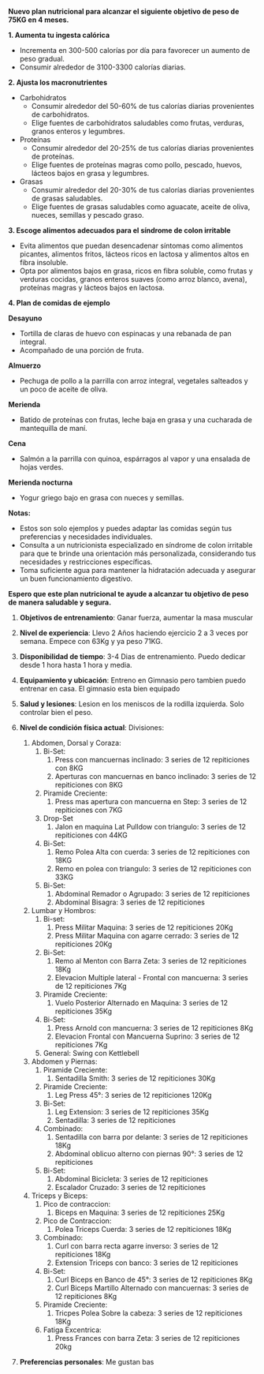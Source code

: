 **Nuevo plan nutricional para alcanzar el siguiente objetivo de peso de 75KG en 4 meses.**

**1. Aumenta tu ingesta calórica**

- Incrementa en 300-500 calorías por día para favorecer un aumento de peso gradual.
- Consumir alrededor de 3100-3300 calorías diarias.

**2. Ajusta los macronutrientes**

- Carbohidratos
    - Consumir alrededor del 50-60% de tus calorías diarias provenientes de carbohidratos.
    - Elige fuentes de carbohidratos saludables como frutas, verduras, granos enteros y legumbres.
- Proteínas
    - Consumir alrededor del 20-25% de tus calorías diarias provenientes de proteínas.
    - Elige fuentes de proteínas magras como pollo, pescado, huevos, lácteos bajos en grasa y legumbres.
- Grasas
    - Consumir alrededor del 20-30% de tus calorías diarias provenientes de grasas saludables.
    - Elige fuentes de grasas saludables como aguacate, aceite de oliva, nueces, semillas y pescado graso.

**3. Escoge alimentos adecuados para el síndrome de colon irritable**

- Evita alimentos que puedan desencadenar síntomas como alimentos picantes, alimentos fritos, lácteos ricos en lactosa y alimentos altos en fibra insoluble.
- Opta por alimentos bajos en grasa, ricos en fibra soluble, como frutas y verduras cocidas, granos enteros suaves (como arroz blanco, avena), proteínas magras y lácteos bajos en lactosa.

**4. Plan de comidas de ejemplo**

**Desayuno**

- Tortilla de claras de huevo con espinacas y una rebanada de pan integral.
- Acompañado de una porción de fruta.

**Almuerzo**

- Pechuga de pollo a la parrilla con arroz integral, vegetales salteados y un poco de aceite de oliva.

**Merienda**

- Batido de proteínas con frutas, leche baja en grasa y una cucharada de mantequilla de maní.

**Cena**

- Salmón a la parrilla con quinoa, espárragos al vapor y una ensalada de hojas verdes.

**Merienda nocturna**

- Yogur griego bajo en grasa con nueces y semillas.

**Notas:**

- Estos son solo ejemplos y puedes adaptar las comidas según tus preferencias y necesidades individuales.
- Consulta a un nutricionista especializado en síndrome de colon irritable para que te brinde una orientación más personalizada, considerando tus necesidades y restricciones específicas.
- Toma suficiente agua para mantener la hidratación adecuada y asegurar un buen funcionamiento digestivo.

**Espero que este plan nutricional te ayude a alcanzar tu objetivo de peso de manera saludable y segura.**

1. **Objetivos de entrenamiento**: Ganar fuerza, aumentar la masa muscular
2. **Nivel de experiencia**: Llevo 2 Años haciendo ejercicio 2 a 3 veces por semana. Empece con 63Kg y ya peso 71KG.
3. **Disponibilidad de tiempo**: 3-4 Dias de entrenamiento. Puedo dedicar desde 1 hora hasta 1 hora y media.
    
4. **Equipamiento y ubicación**: Entreno en Gimnasio pero tambien puedo entrenar en casa. El gimnasio esta bien equipado
    
5. **Salud y lesiones**: Lesion en los meniscos de la rodilla izquierda. Solo controlar bien el peso.
    
6. **Nivel de condición física actual**: 
   Divisiones: 
   1. Abdomen, Dorsal y Coraza:
	   1. Bi-Set:
		   1. Press con mancuernas inclinado: 3 series de 12 repiticiones con 8KG
		   2. Aperturas con mancuernas en banco inclinado: 3 series de 12 repiticiones con 8KG
	   2. Piramide Creciente:
		   1. Press mas apertura con mancuerna en Step: 3 series de 12 repiticiones con 7KG
	   3. Drop-Set
		   1. Jalon en maquina Lat Pulldow con triangulo: 3 series de 12 repiticiones con 44KG
	   4. Bi-Set:
		   1. Remo Polea Alta con cuerda: 3 series de 12 repiticiones con 18KG
		   2. Remo en polea con triangulo: 3 series de 12 repiticiones con 33KG
	   5. Bi-Set: 
		   1. Abdominal Remador o Agrupado: 3 series de 12 repiticiones
		   2. Abdominal Bisagra: 3 series de 12 repiticiones
   2. Lumbar y Hombros:
	   1. Bi-set:
		   1. Press Militar Maquina: 3 series de 12 repiticiones 20Kg
		   2. Press Militar Maquina con agarre cerrado: 3 series de 12 repiticiones 20Kg
	   2. Bi-Set:
		   1. Remo al Menton con Barra Zeta: 3 series de 12 repiticiones 18Kg
		   2. Elevacion Multiple lateral - Frontal con mancuerna: 3 series de 12 repiticiones 7Kg
	   3. Piramide Creciente:
		   1. Vuelo Posterior Alternado en Maquina: 3 series de 12 repiticiones 35Kg
	   4. Bi-Set:
		   1. Press Arnold con mancuerna: 3 series de 12 repiticiones 8Kg
		   2. Elevacion Frontal con Mancuerna Suprino: 3 series de 12 repiticiones 7Kg
	   5. General: Swing con Kettlebell
   3. Abdomen y Piernas:
	   1. Piramide Creciente:
		   1. Sentadilla Smith: 3 series de 12 repiticiones 30Kg
	   2. Piramide Creciente: 
		   1. Leg Press 45°: 3 series de 12 repiticiones 120Kg
	   3. Bi-Set: 
		   1. Leg Extension: 3 series de 12 repiticiones 35Kg
		   2. Sentadilla: 3 series de 12 repiticiones
	   4. Combinado: 
		   1. Sentadilla con barra por delante: 3 series de 12 repiticiones 18Kg
		   2. Abdominal oblicuo alterno con piernas 90°: 3 series de 12 repiticiones
	   5. Bi-Set: 
		   1. Abdominal Bicicleta: 3 series de 12 repiticiones
		   2. Escalador Cruzado: 3 series de 12 repiticiones
   4. Triceps y Biceps:
	   1. Pico de contraccion:
		   1. Biceps en Maquina: 3 series de 12 repiticiones 25Kg
	   2. Pico de Contraccion: 
		   1. Polea Triceps Cuerda: 3 series de 12 repiticiones 18Kg
	   3. Combinado: 
		   1. Curl con barra recta agarre inverso: 3 series de 12 repiticiones 18Kg
		   2. Extension Triceps con banco: 3 series de 12 repiticiones
	   4. Bi-Set:
		   1. Curl Biceps en Banco de 45°: 3 series de 12 repiticiones 8Kg
		   2. Curl Biceps Martillo Alternado con mancuernas: 3 series de 12 repiticiones 8Kg
	   5. Piramide Creciente: 
		   1. Tricpes Polea Sobre la cabeza: 3 series de 12 repiticiones 18Kg
	   6. Fatiga Excentrica: 
		   1. Press Frances con barra Zeta: 3 series de 12 repiticiones 20kg
    
7. **Preferencias personales**: Me gustan bas